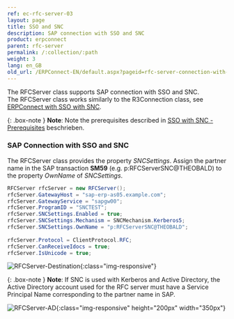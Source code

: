 ```yaml
---
ref: ec-rfc-server-03
layout: page
title: SSO and SNC
description: SAP connection with SSO and SNC
product: erpconnect
parent: rfc-server
permalink: /:collection/:path
weight: 3
lang: en_GB
old_url: /ERPConnect-EN/default.aspx?pageid=rfc-server-connection-with-sso-and-snc
---
```


The RFCServer class supports SAP connection with SSO and SNC.<br>
The RFCServer class works similarly to the R3Connection class, see [ERPConnect with SSO with SNC](../sap-connection/sso-with-snc).

{: .box-note }
**Note**: Note the prerequisites described in [SSO with SNC - Prerequisites](../sap-connection/sso-with-snc#prerequisites) beschrieben.


### SAP Connection with SSO and SNC
The RFCServer class provides the property *SNCSettings*. 
Assign the partner name in the SAP transaction **SM59** (e.g. p:RFCServerSNC@THEOBALD) to the property *OwnName* of *SNCSettings*.
  
```csharp
RFCServer rfcServer = new RFCServer();
rfcServer.GatewayHost = "sap-erp-as05.example.com";
rfcServer.GatewayService = "sapgw00";
rfcServer.ProgramID = "SNCTEST";
rfcServer.SNCSettings.Enabled = true;
rfcServer.SNCSettings.Mechanism = SNCMechanism.Kerberos5;
rfcServer.SNCSettings.OwnName = "p:RFCServerSNC@THEOBALD";
 
rfcServer.Protocol = ClientProtocol.RFC;
rfcServer.CanReceiveIdocs = true;
rfcServer.IsUnicode = true;
```
  
![RFCServer-Destination](/img/content/RFCServer-Destination.png){:class="img-responsive"}

{: .box-note }
**Note**: If SNC is used with Kerberos and Active Directory, the Active Directory account used for the RFC server must have a Service Principal Name corresponding to the partner name in SAP.  
  
![RFCServer-AD](/img/content/RFCServer-AD.png){:class="img-responsive" height="200px" width="350px"}  
      